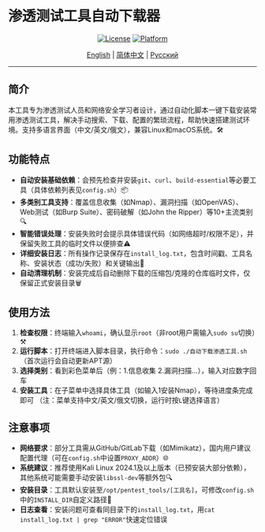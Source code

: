 # 渗透测试工具自动下载器

<div align="center">

[![License](https://img.shields.io/badge/license-MIT-blue.svg?style=flat-square)](LICENSE)
[![Platform](https://img.shields.io/badge/platform-Linux%20%7C%20macOS-lightgrey.svg?style=flat-square)](README.md)

[English](README_en.md) | [简体中文](README_zh.md) | [Русский](README_ru.md)

</div>

---

## 简介
本工具专为渗透测试人员和网络安全学习者设计，通过自动化脚本一键下载安装常用渗透测试工具，解决手动搜索、下载、配置的繁琐流程，帮助快速搭建测试环境。支持多语言界面（中文/英文/俄文），兼容Linux和macOS系统。🛠️

## 功能特点
- **自动安装基础依赖**：会预先检查并安装`git`、`curl`、`build-essential`等必要工具（具体依赖列表见`config.sh`）📦
- **多类别工具支持**：覆盖信息收集（如Nmap）、漏洞扫描（如OpenVAS）、Web测试（如Burp Suite）、密码破解（如John the Ripper）等10+主流类别🔍
- **智能错误处理**：安装失败时会提示具体错误代码（如网络超时/权限不足），并保留失败工具的临时文件以便排查⚠️
- **详细安装日志**：所有操作记录保存在`install_log.txt`，包含时间戳、工具名称、安装状态（成功/失败）和关键输出📝
- **自动清理机制**：安装完成后自动删除下载的压缩包/克隆的仓库临时文件，仅保留正式安装目录🗑️

## 使用方法
1. **检查权限**：终端输入`whoami`，确认显示`root`（非root用户需输入`sudo su`切换）⚒️
2. **运行脚本**：打开终端进入脚本目录，执行命令：`sudo ./自动下载渗透工具.sh`（首次运行会自动更新APT源）
3. **选择类别**：看到彩色菜单后（例：1.信息收集 2.漏洞扫描...），输入对应数字回车
4. **安装工具**：在子菜单中选择具体工具（如输入1安装Nmap），等待进度条完成即可
（注：菜单支持中文/英文/俄文切换，运行时按`L`键选择语言）

## 注意事项
- **网络要求**：部分工具需从GitHub/GitLab下载（如Mimikatz），国内用户建议配置代理（可在`config.sh`中设置`PROXY_ADDR`）🌐
- **系统建议**：推荐使用Kali Linux 2024.1及以上版本（已预安装大部分依赖），其他系统可能需要手动安装`libssl-dev`等额外包🔍
- **安装目录**：工具默认安装至`/opt/pentest_tools/[工具名]`，可修改`config.sh`中的`INSTALL_DIR`自定义路径📂
- **日志查看**：安装问题可查看同目录下的`install_log.txt`，用`cat install_log.txt | grep "ERROR"`快速定位错误
